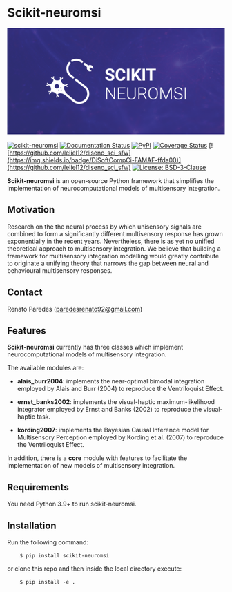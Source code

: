 # Scikit-neuromsi
![logo](https://raw.githubusercontent.com/renatoparedes/scikit-neuromsi/main/res/logo.png)

[![scikit-neuromsi](https://github.com/renatoparedes/scikit-neuromsi/actions/workflows/skneuromsi_ci.yml/badge.svg)](https://github.com/renatoparedes/scikit-neuromsi/actions/workflows/skneuromsi_ci.yml)
[![Documentation Status](https://readthedocs.org/projects/scikit-neuromsi/badge/?version=latest)](https://scikit-neuromsi.readthedocs.io/en/latest/?badge=latest)
[![PyPI](https://img.shields.io/pypi/v/scikit-neuromsi)](https://pypi.org/project/scikit-neuromsi/)
[![Coverage Status](https://coveralls.io/repos/github/renatoparedes/scikit-neuromsi/badge.svg?branch=main)](https://coveralls.io/github/renatoparedes/scikit-neuromsi?branch=main)
[![https://github.com/leliel12/diseno_sci_sfw](https://img.shields.io/badge/DiSoftCompCi-FAMAF-ffda00)](https://github.com/leliel12/diseno_sci_sfw)
[![License: BSD-3-Clause](https://img.shields.io/badge/License-BSD%203--Clause-blue.svg)](https://opensource.org/licenses/BSD-3-Clause)

**Scikit-neuromsi** is an open-source Python framework that simplifies the implementation of neurocomputational models of multisensory integration.

## Motivation

Research on the the neural process by which unisensory signals are combined to form a significantly different multisensory response has grown exponentially in the recent years. Nevertheless, there is as yet no unified theoretical approach to multisensory integration. We believe that building a framework for multisensory integration modelling would greatly contribute to originate a unifying theory that narrows the gap between neural and behavioural multisensory responses. 

## Contact
Renato Paredes (paredesrenato92@gmail.com)

## Features

**Scikit-neuromsi** currently has three classes which implement neurocomputational 
models of multisensory integration.

The available modules are:

- **alais_burr2004**: implements the near-optimal bimodal integration
    employed by Alais and Burr (2004) to reproduce the Ventriloquist Effect.

- **ernst_banks2002**: implements the visual-haptic maximum-likelihood
    integrator employed by Ernst and Banks (2002) to reproduce the visual-haptic task.

- **kording2007**: implements the Bayesian Causal Inference model for
    Multisensory Perception employed by Kording et al. (2007) to reproduce
    the Ventriloquist Effect.

In addition, there is a **core** module with features to facilitate the implementation of new models of multisensory integration.

## Requirements

You need Python 3.9+ to run scikit-neuromsi.

## Installation

Run the following command:

        $ pip install scikit-neuromsi 

or clone this repo and then inside the local directory execute:

        $ pip install -e .